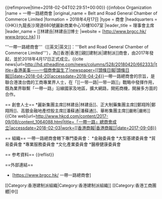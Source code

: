 {{refimprove|time=2018-02-04T02:29:51+00:00}}
{{infobox Organization
|name             = 一帶一路總商會
|original_name    = Belt and Road General Chamber of Commerce Limited
|formation        = 2018年4月17日
|type             = 商會
|headquarters      = {{HK}}九龍長沙灣道680號麗新商業中心10樓1007室
|leader_title     = 理事會主席
|leader_name      = [[林建岳|林建岳]]博士
|website          = [http://www.brgcc.hk/ www.brgcc.hk]
}}

'''一帶一路總商會'''（[[英文|英文]]：'''Belt and Road General Chamber of Commerce Limited'''），為[[香港|香港]]親[[建制派|建制派]]商會，由2017年發起，並於2018年4月17日正式成立。<ref>{{cite news|url=http://hd.stheadline.com/news/columns/528/20180420/662333/|title=香港美事——一個商會誕生了|newspaper=[[頭條日報|頭條日報]]|date=2018-04-20|accessdate=2018-04-24}}</ref>一帶一路總商會的宗旨，是聯合港澳台僑的工商專業界人士，在「[[一带一路|一带一路]]」戰略中發揮作用，既為業界聯繫「一帶一路」沿線國家及地區，擴大網路，開拓商機，開展多方面的合作。

== 創會人士==
*麗新集團主席[[林建岳|林建岳]]、正大制藥集團主席[[鄭翔玲|鄭翔玲]]、高銀金融地產控股主席[[潘蘇通|潘蘇通]]、華彬集團主席[[嚴彬|嚴彬]]<ref>{{Cite web|url=http://www.hkcd.com/content/2017-09/08/content_1064088.html|title=「一帶一路」總商會成立|accessdate=2018-02-03|work=[[香港商報|香港商報]]|date=2017-09-08}}</ref>

== 組織==
一帶一路總商會轄下專門委員會：
*金融委員會
*大型基建委員會
*貿易委員會
*專業服務委員會
*文化產業委員會
*醫療健康委員會

== 参考資料==
{{reflist}}

==外部連結==
* [https://www.brgcc.hk/ 一帶一路總商會]

[[Category:香港建制派組織|Category:香港建制派組織]]
[[Category:香港工商團體|中]]